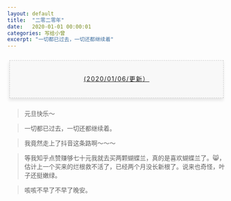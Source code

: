 ```yaml
---
layout: default
title:  "二零二零年"
date:   2020-01-01 00:00:01
categories: 写给小曾
excerpt: "一切都已过去，一切还都继续着"
---
```



<section style="margin: 20px 0px;">
    <section style="padding: 5px;box-sizing: border-box;">
        <section style="text-align: center;border-width: 1px;border-style: dashed;border-color: #cccccc;background: #f8f8f8;box-shadow: #e5e5e5 -1px 5px 7px;letter-spacing: 1.5px;padding: 1em;color: #3f3e3f;box-sizing: border-box;">
            <section style="text-align: justify;padding: 2px 0.8em;line-height: 1.75em;font-size: 14px;box-sizing: border-box;">
                <p style="text-align: center;">
                    <a href="">(2020/01/06/更新）</a>
                </p>
            </section>
        </section>
    </section>
</section>

> 元旦快乐～

> 一切都已过去，一切还都继续着。 

> 我竟然走上了抖音这条路啊～～～

> 等我知乎点赞赚够七十元我就去买两颗蝴蝶兰，真的是喜欢蝴蝶兰了。😸，估计上一个买来的烂根救不活了，已经两个月没长新根了。说来也奇怪，叶子还挺嫩绿。

> 咳咳不早了不早了晚安。

